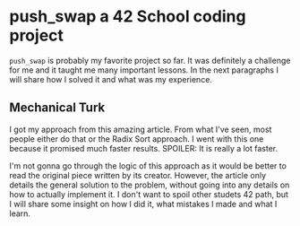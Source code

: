 # push_swap a 42 School coding project

`push_swap` is probably my favorite project so far. It was definitely a challenge for me and it taught me many important lessons. 
In the next paragraphs I will share how I solved it and what was my experience.

## Mechanical Turk
I got my approach from this amazing article. From what I've seen, most people either do that or the Radix Sort approach. I went with this one because it promised much faster results. SPOILER: It is really a lot faster.

I'm not gonna go through the logic of this approach as it would be better to read the original piece written by its creator. However, the article only details the general solution to the problem, without going into any details on how to actually implement it.
I don't want to spoil other studets 42 path, but I will share some insight on how I did it, what mistakes I made and what I learn.
